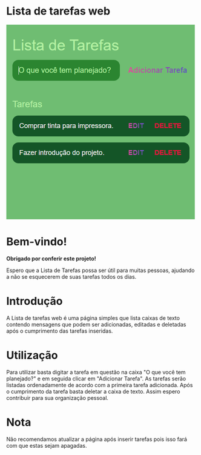 # Lista de tarefas web

![design preview](./designs/lista.png)

# Bem-vindo!

 **Obrigado por conferir este projeto!**

Espero que a Lista de Tarefas possa ser útil para muitas pessoas, ajudando a não se esquecerem de suas tarefas todos os dias. 

# Introdução

A Lista de tarefas web é uma página simples que lista caixas de texto contendo mensagens que podem ser adicionadas, editadas e deletadas após o cumprimento das tarefas inseridas. 

# Utilização

Para utilizar basta digitar a tarefa em questão na caixa "O que você tem planejado?" e em seguida clicar em "Adicionar Tarefa". As tarefas serão listadas ordenadamente de acordo com a primeira tarefa adicionada. Após o cumprimento da tarefa basta deletar a caixa de texto. Assim espero contribuir para sua organização pessoal.

# Nota

Não recomendamos atualizar a página após inserir tarefas pois isso fará com que estas sejam apagadas.
